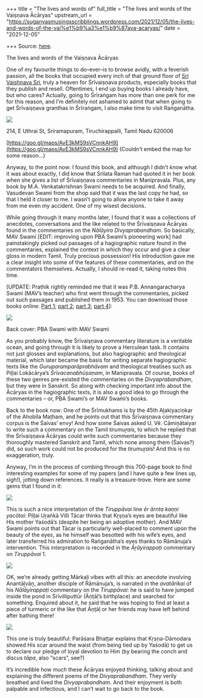 +++
title = "The lives and words of"
full_title = "The lives and words of the Vaiṣṇava Ācāryas"
upstream_url = "https://suganyasmusingsscribblings.wordpress.com/2021/12/05/the-lives-and-words-of-the-vai%e1%b9%a3%e1%b9%87ava-acaryas/"
date = "2021-12-05"

+++
Source: [here](https://suganyasmusingsscribblings.wordpress.com/2021/12/05/the-lives-and-words-of-the-vai%e1%b9%a3%e1%b9%87ava-acaryas/).

The lives and words of the Vaiṣṇava Ācāryas

One of my favourite things to do–ever–is to browse avidly, with a feverish passion, all the books that occupied every inch of that ground floor of [Sri Vaishnava Sri](https://srivaishnavasri.in), truly a heaven for Śrīvaiṣṇava products, especially books that they publish and resell. Oftentimes, I end up buying books I already have, but who cares? Actually, going to Śrīraṅgam has more than one perk for me for this reason, and I’m definitely not ashamed to admit that when going to get Śrīvaiṣṇava granthas in Śrīraṅgam, I also make time to visit Raṅganātha.

![](https://suganyasmusingsscribblings.files.wordpress.com/2021/12/screenshot-2021-12-05-at-3.29.09-pm.png?w=676)

214, E Uthrai St, Sriramapuram, Tiruchirappalli, Tamil Nadu 620006

[https://goo.gl/maps/AvE3kMS9sVCnnkAH9](https://goo.gl/maps/AvE3kMS9sVCnnkAH9) (Couldn’t embed the map for some reason…)

Anyway, to the point now: I found this book, and although I didn’t know what it was about exactly, I did know that Srilata Raman had quoted it in her book when she gives a list of Śrīvaiṣṇava commentaries in Manipravala. Plus, any book by M.A. Venkatakrishnan Swami needs to be acquired. And finally, Vasudevan Swami from the shop said that it was the last copy he had, so that I held it closer to me. I wasn’t going to allow anyone to take it away from me even my accident. One of my wisest decisions.

While going through it many months later, I found that it was a collections of anecdotes, conversations and the like related to the Śrīvaiṣṇava Ācāryas found in the commentaries on the *Nālāyira Divyaprabandham*. So basically, MAV Swami \[EDIT: improving upon PBA Swami’s pioneering work\] had painstakingly picked out passages of a hagiographic nature found in the commentaries, explained the context in which they occur and give a clear gloss in modern Tamil. Truly precious possession! His introduction gave me a clear insight into some of the features of these commentaries, and on the commentators themselves. Actually, I should re-read it, taking notes this time.

\[UPDATE: Prathik rightly reminded me that it was P.B. Annangaracharya Swami (MAV’s teacher) who first went through the commentaries, picked out such passages and published them in 1953. You can download those books online: [Part 1](http://acharya.org/bk/pb/pba/dp/ANRM-PBA-1.pdf); [part 2](http://acharya.org/bk/pb/pba/dp/ANRM-PBA-2.pdf); [part 3](http://acharya.org/bk/pb/pba/dp/ANRM-PBA-3.pdf); [part 4](http://acharya.org/bk/pb/pba/dp/ANRM-PBA-4.pdf)\]:

![](https://suganyasmusingsscribblings.files.wordpress.com/2021/12/img_20211205_172835-min.jpg?w=768)

Back cover: PBA Swami with MAV Swami

As you probably know, the Śrīvaiṣṇava commentary literature is a veritable ocean, and going through it is likely to prove a Herculean task. It contains not just glosses and explanations, but also hagiographic and theological material, which later became the basis for writing separate hagiographic texts like the *Guruparamparāprabhāvam* and theological treatises such as Piḷḷai Lokācārya’s *Śrīvacanabhūṣaṇam*, in Manipravala. Of course, books of these two genres pre-existed the commentaries on the *Divyaprabandham*, but they were in Sanskrit. So along with checking important info about the Ācāryas in the hagiographic texts, it is also a good idea to go through the commentaries – or, PBA Swami’s or MAV Swami’s books.

Back to the book now: One of the Śrīmukhams is by the 45th Aḻakiyaciṇkar of the Ahobila Maṭham, and he points out that this Śrīvaiṣṇava commentary corpus is the Śaivas’ envy! And how some Śaivas asked U. Vē. Cāmiṉātaiyar to write such a commentary on the Tamil *tirumuṟai*s, to which he replied that the Śrīvaiṣṇava Ācāryas could write such commentaries because they thoroughly mastered Sanskrit and Tamil, which none among them (Śaivas?) did, so such work could not be produced for the *tirumuṟai*s! And this is no exaggeration, truly.

Anyway, I’m in the process of combing through this 700-page book to find interesting examples for some of my papers (and I have quite a few lines up, sigh!), jotting down references. It really is a treasure-trove. Here are some gems that I found in it:

![](https://suganyasmusingsscribblings.files.wordpress.com/2021/12/img_20211205_1436272.jpg?w=840)

This is such a nice interpretation of the *Tiruppāvai* line *ēr ārnta kaṇṇi yacōtai*: Piḷḷai Uṟaṅkā Villi Tācar thinks that Kṛṣṇa’s eyes are beautiful like His mother Yaśodā’s (despite her being an adoptive mother). And MAV Swami points out that Tācar is particularly well-placed to comment upon the beauty of the eyes, as he himself was besotted with his wife’s eyes, and later transferred his admiration to Raṅganātha’s eyes thanks to Rāmānuja’s intervention. This interpretation is recorded in the *Āṟāyirappaṭi* commentary on *Tiruppāvai* 1.

![](https://suganyasmusingsscribblings.files.wordpress.com/2021/12/img_20211205_1437052.jpg?w=840)

OK, we’re already getting Mārkaḻi vibes with all this: an anecdote involving Anantāḻvāṉ, another disciple of Rāmānuja’s, is narrated in the *avatārikai* of his *Nālāyirappaṭi* commentary on the *Tiruppāvai*: he is said to have jumped inside the pond in Śrīvilliputtūr (Āṇṭāḷ’s birthplace) and searched for something. Enquired about it, he said that he was hoping to find at least a piece of turmeric or the like that Āṇṭāḷ or her friends may have left behind after bathing there!

![](https://suganyasmusingsscribblings.files.wordpress.com/2021/12/img_20211205_1435312.jpg?w=840)

This one is truly beautiful: Parāśara Bhaṭṭar explains that Kṛṣṇa-Dāmodara showed His scar around the waist (from being tied up by Yaśodā) to get us to declare our pledge of loyal devotion to Him (by bearing the conch and discus *tāpa*, also “scars”, see?)

It’s incredible how much these Ācāryas enjoyed thinking, talking about and explaining the different poems of the *Divyaprabandham*. They verily breathed and lived the *Divyaprabandham*. And their enjoyment is both palpable and infectious, and I can’t wait to go back to the book.
